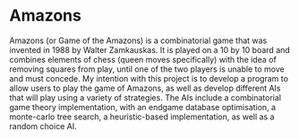 # Amazons
Amazons (or Game of the Amazons) is a combinatorial game that was invented in 1988 by Walter Zamkauskas. It is played on a 10 by 10 board and combines elements of chess (queen moves specifically) with the idea of removing squares from play, until one of the two players is unable to move and must concede. My intention with this project is to develop a program to allow users to play the game of Amazons, as well as develop different AIs that will play using a variety of strategies. The AIs include a combinatorial game theory implementation, with an endgame database optimisation, a monte-carlo tree search, a heuristic-based implementation, as well as a random choice AI.

